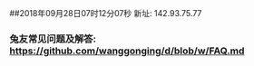 ##2018年09月28日07时12分07秒 新址: 142.93.75.77
### 兔友常见问题及解答: https://github.com/wanggonging/d/blob/w/FAQ.md
